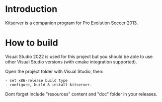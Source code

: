 # Introduction

Kitserver is a companion program for Pro Evolution Soccer 2013.

# How to build

Visual Studio 2022 is used for this project but you should be able to 
use other Visual Studio versions (with cmake integration supported).

Open the project folder with Visual Studio, then:
    
    - set x86-release build type
    - configure, build & install kitserver.

Dont forget include "resources" content and "doc" folder in your releases.

